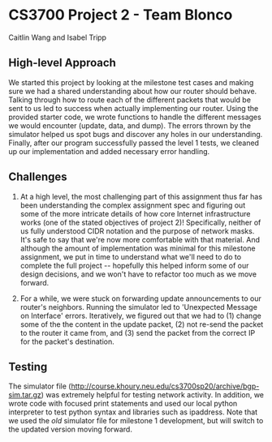 # CS3700 Project 2 - Team Blonco

Caitlin Wang and Isabel Tripp

## High-level Approach

We started this project by looking at the milestone test cases and making sure we had a shared understanding about how our router should behave. Talking through how to route each of the different packets that would be sent to us led to success when actually implementing our router. Using the provided starter code, we wrote functions to handle the different messages we would encounter (update, data, and dump). The errors thrown by the simulator helped us spot bugs and discover any holes in our understanding. Finally, after our program successfully passed the level 1 tests, we cleaned up our implementation and added necessary error handling.

## Challenges

1. At a high level, the most challenging part of this assignment thus far has been understanding the complex assignment spec and figuring out some of the more intricate details of how core Internet infrastructure works (one of the stated objectives of project 2)! Specifically, neither of us fully understood CIDR notation and the purpose of network masks. It's safe to say that we're now more comfortable with that material. And although the amount of implementation was minimal for this milestone assignment, we put in time to understand what we'll need to do to complete the full project -- hopefully this helped inform some of our design decisions, and we won't have to refactor too much as we move forward.

2. For a while, we were stuck on forwarding update announcements to our router's neighbors. Running the simulator led to 'Unexpected Message on Interface' errors. Iteratively, we figured out that we had to (1) change some of the the content in the update packet, (2) not re-send the packet to the router it came from, and (3) send the packet from the correct IP for the packet's destination.

## Testing

The simulator file (http://course.khoury.neu.edu/cs3700sp20/archive/bgp-sim.tar.gz) was extremely helpful for testing network activity. In addition, we wrote code with focused print statements and used our local python interpreter to test python syntax and libraries such as ipaddress. Note that we used the _old_ simulator file for milestone 1 development, but will switch to the updated version moving forward.
